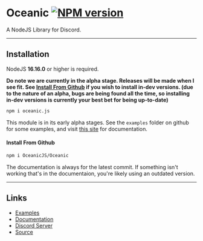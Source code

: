 # Oceanic [![NPM version](https://img.shields.io/npm/v/oceanic.js.svg?style=flat-square&color=informational)](https://npmjs.com/package/oceanic.js)
A NodeJS Library for Discord.

<hr>

## Installation
NodeJS **16.16.0** or higher is required.

**Do note we are currently in the alpha stage. Releases will be made when I see fit. See [Install From Github](#install-from-github) if you wish to install in-dev versions. (due to the nature of an alpha, bugs are being found all the time, so installing in-dev versions is currently your best bet for being up-to-date)**

```sh
npm i oceanic.js
```

This module is in its early alpha stages. See the `examples` folder on github for some examples, and visit [this site](https://oceanic.owo-whats-this.dev) for documentation.

#### Install From Github
```sh
npm i OceanicJS/Oceanic
```

The documentation is always for the latest commit. If something isn't working that's in the documentaion, you're likely using an outdated version.

<hr>

## Links
* [Examples](https://github.com/DonovanDMC/Oceanic/tree/dev/examples)
* [Documentation](https://oceanic.owo-whats-this.dev)
* [Discord Server](https://discord.gg/xZ4AhdYrf9)
* [Source](https://github.com/DonovanDMC/Oceanic)

